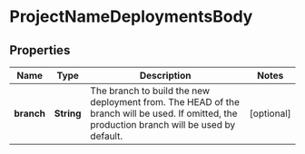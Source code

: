 # ProjectNameDeploymentsBody

## Properties
Name | Type | Description | Notes
------------ | ------------- | ------------- | -------------
**branch** | **String** | The branch to build the new deployment from. The HEAD of the branch will be used. If omitted, the production branch will be used by default. |  [optional]
